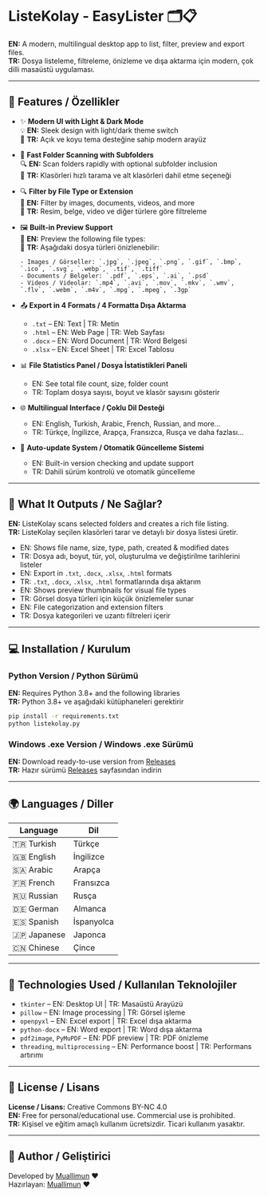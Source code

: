 # ListeKolay - EasyLister 🗂️📋  
**EN:** A modern, multilingual desktop app to list, filter, preview and export files.  
**TR:** Dosya listeleme, filtreleme, önizleme ve dışa aktarma için modern, çok dilli masaüstü uygulaması.

---

## 🚀 Features / Özellikler

- ✨ **Modern UI with Light & Dark Mode**  
  💡 **EN:** Sleek design with light/dark theme switch  
  🎨 **TR:** Açık ve koyu tema desteğine sahip modern arayüz

- 📂 **Fast Folder Scanning with Subfolders**  
  🔍 **EN:** Scan folders rapidly with optional subfolder inclusion  
  📁 **TR:** Klasörleri hızlı tarama ve alt klasörleri dahil etme seçeneği

- 🔍 **Filter by File Type or Extension**  
  🧩 **EN:** Filter by images, documents, videos, and more  
  🔖 **TR:** Resim, belge, video ve diğer türlere göre filtreleme

- 🖼️ **Built-in Preview Support**  
  🧷 **EN:** Preview the following file types:  
  📑 **TR:** Aşağıdaki dosya türleri önizlenebilir:  
  ```
  - Images / Görseller: `.jpg`, `.jpeg`, `.png`, `.gif`, `.bmp`, `.ico`, `.svg`, `.webp`, `.tif`, `.tiff`
  - Documents / Belgeler: `.pdf`, `.eps`, `.ai`, `.psd`
  - Videos / Videolar: `.mp4`, `.avi`, `.mov`, `.mkv`, `.wmv`, `.flv`, `.webm`, `.m4v`, `.mpg`, `.mpeg`, `.3gp`
  ```

- 📤 **Export in 4 Formats / 4 Formatta Dışa Aktarma**  
  - `.txt` – EN: Text | TR: Metin  
  - `.html` – EN: Web Page | TR: Web Sayfası  
  - `.docx` – EN: Word Document | TR: Word Belgesi  
  - `.xlsx` – EN: Excel Sheet | TR: Excel Tablosu

- 📊 **File Statistics Panel / Dosya İstatistikleri Paneli**  
  - EN: See total file count, size, folder count  
  - TR: Toplam dosya sayısı, boyut ve klasör sayısını gösterir

- 🌐 **Multilingual Interface / Çoklu Dil Desteği**  
  - EN: English, Turkish, Arabic, French, Russian, and more...  
  - TR: Türkçe, İngilizce, Arapça, Fransızca, Rusça ve daha fazlası...

- 🔄 **Auto-update System / Otomatik Güncelleme Sistemi**  
  - EN: Built-in version checking and update support  
  - TR: Dahili sürüm kontrolü ve otomatik güncelleme

---

## 📁 What It Outputs / Ne Sağlar?

**EN:** ListeKolay scans selected folders and creates a rich file listing.  
**TR:** ListeKolay seçilen klasörleri tarar ve detaylı bir dosya listesi üretir.

- EN: Shows file name, size, type, path, created & modified dates  
- TR: Dosya adı, boyut, tür, yol, oluşturulma ve değiştirilme tarihlerini listeler  
- EN: Export in `.txt`, `.docx`, `.xlsx`, `.html` formats  
- TR: `.txt`, `.docx`, `.xlsx`, `.html` formatlarında dışa aktarım  
- EN: Shows preview thumbnails for visual file types  
- TR: Görsel dosya türleri için küçük önizlemeler sunar  
- EN: File categorization and extension filters  
- TR: Dosya kategorileri ve uzantı filtreleri içerir

---

## 💻 Installation / Kurulum

### Python Version / Python Sürümü

**EN:** Requires Python 3.8+ and the following libraries  
**TR:** Python 3.8+ ve aşağıdaki kütüphaneleri gerektirir

```bash
pip install -r requirements.txt
python listekolay.py
```

### Windows .exe Version / Windows .exe Sürümü

**EN:** Download ready-to-use version from [Releases](https://github.com/muallimun/listekolay/releases/)  
**TR:** Hazır sürümü [Releases](https://github.com/muallimun/listekolay/releases/) sayfasından indirin

---

## 🌍 Languages / Diller

| Language | Dil      |
|----------|----------|
| 🇹🇷 Turkish  | Türkçe   |
| 🇬🇧 English  | İngilizce |
| 🇸🇦 Arabic   | Arapça   |
| 🇫🇷 French   | Fransızca |
| 🇷🇺 Russian  | Rusça    |
| 🇩🇪 German   | Almanca  |
| 🇪🇸 Spanish  | İspanyolca |
| 🇯🇵 Japanese | Japonca  |
| 🇨🇳 Chinese  | Çince    |

---

## 🧱 Technologies Used / Kullanılan Teknolojiler

- `tkinter` – EN: Desktop UI | TR: Masaüstü Arayüzü  
- `pillow` – EN: Image processing | TR: Görsel işleme  
- `openpyxl` – EN: Excel export | TR: Excel dışa aktarma  
- `python-docx` – EN: Word export | TR: Word dışa aktarma  
- `pdf2image`, `PyMuPDF` – EN: PDF preview | TR: PDF önizleme  
- `threading`, `multiprocessing` – EN: Performance boost | TR: Performans artırımı

---

## 📄 License / Lisans

**License / Lisans:** Creative Commons BY-NC 4.0  
**EN:** Free for personal/educational use. Commercial use is prohibited.  
**TR:** Kişisel ve eğitim amaçlı kullanım ücretsizdir. Ticari kullanım yasaktır.

---

## 👤 Author / Geliştirici

Developed by [Muallimun](https://github.com/muallimun) ❤️  
Hazırlayan: [Muallimun](https://github.com/muallimun) ❤️
